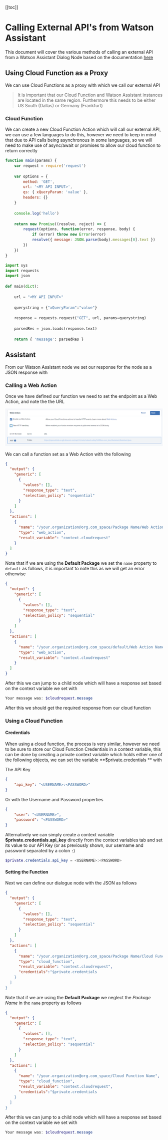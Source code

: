 [[toc]]

# Calling External API's from Watson Assistant

This document will cover the various methods of calling an external API from a Watson Assistant Dialog Node based on the documentation [here](https://console.bluemix.net/docs/services/conversation/configure-workspace.html#configuring-a-watson-assistant-workspace)


## Using Cloud Function as a Proxy

We can use Cloud Functions as a proxy with which we call our external API

> It is important that our Cloud Function and Watson Assistant instances are located in the same region. Furthermore this needs to be either US South (Dallas) or Germany (Frankfurt)

### Cloud Function

We can create a new Cloud Function Action which will call our external API, we can use a few languages to do this, however we need to keep in mind that due to API calls being asynchronous in some languages, so we will need to make use of async/await or promises to allow our cloud function to return correctly

```javascript
function main(params) {
    var request = require('request')

    var options = {
        method: 'GET',
        url: '<MY API INPUT>',
        qs: { xQueryParam: 'value' },
        headers: {}
    }

    console.log('hello')

    return new Promise((resolve, reject) => {
        request(options, function(error, response, body) {
            if (error) throw new Error(error)
            resolve({ message: JSON.parse(body).messages[0].text })
        })
    })
}
```

```python
import sys
import requests
import json

def main(dict):

    url = "<MY API INPUT>"

    querystring = {"xQueryParam":"value"}

    response = requests.request("GET", url, params=querystring)

    parsedRes = json.loads(response.text)

    return { 'message': parsedRes }
```

## Assistant

From our Watson Assistant node we set our response for the node as a JSON response with

### Calling a Web Action

Once we have defined our function we need to set the endpoint as a Web Action, and note the the URL

![](/public/content/docs/assets/image%20%282%29.png)

We can call a function set as a Web Action with the following

```json
{
  "output": {
    "generic": [
      {
        "values": [],
        "response_type": "text",
        "selection_policy": "sequential"
      }
    ]
  },
  "actions": [
    {
      "name": "/your.organization@org.com_space/Package Name/Web Action Name.json",
      "type": "web_action",
      "result_variable": "context.cloudrequest"
    }
  ]
}
```

Note that if we are using the **Default Package** we set the `name` property to `default` as follows, it is important to note this as we will get an error otherwise

```json
{
  "output": {
    "generic": [
      {
        "values": [],
        "response_type": "text",
        "selection_policy": "sequential"
      }
    ]
  },
  "actions": [
    {
      "name": "/your.organization@org.com_space/default/Web Action Name.json",
      "type": "web_action",
      "result_variable": "context.cloudrequest"
    }
  ]
}
```

After this we can jump to a child node which will have a response set based on the context variable we set with

```powershell
Your message was: $cloudrequest.message
```

After this we should get the required response from our cloud function

### Using a Cloud Function

#### Credentials

When using a cloud function, the process is very similar, however we need to be sure to store our Cloud Function Credentials in a context variable, this can be done by creating a private context variable which holds either one of the following objects, we can set the variable **\$private.credentials ** with

The API Key

```json
{
    "api_key": "<USERNAME>:<PASSWORD>"
}
```

Or with the Username and Password properties

```json
{
    "user": "<USERNAME>",
    "password": "<PASSWORD>"
}
```

Alternatively we can simply create a context variable **\$private.credentials.api_key** directly from the context variables tab and set its value to our API Key (or as previously shown, our username and password separated by a colon `:`)

```powershell
$private.credentials.api_key = <USERNAME>:<PASSWORD>
```

#### Setting the Function

Next we can define our dialogue node with the JSON as follows

```json
{
  "output": {
    "generic": [
      {
        "values": [],
        "response_type": "text",
        "selection_policy": "sequential"
      }
    ]
  },
  "actions": [
    {
      "name": "/your.organization@org.com_space/Package Name/Cloud Function Name",
      "type": "cloud_function",
      "result_variable": "context.cloudrequest",
      "credentials":"$private.credentials
    }
  ]
}
```

Note that if we are using the **Default Package** we neglect the *Package Name* in the `name` property as follows

```json
{
  "output": {
    "generic": [
      {
        "values": [],
        "response_type": "text",
        "selection_policy": "sequential"
      }
    ]
  },
  "actions": [
    {
      "name": "/your.organization@org.com_space/Cloud Function Name",
      "type": "cloud_function",
      "result_variable": "context.cloudrequest",
      "credentials":"$private.credentials
    }
  ]
}
```

After this we can jump to a child node which will have a response set based on the context variable we set with

```powershell
Your message was: $cloudrequest.message
```
